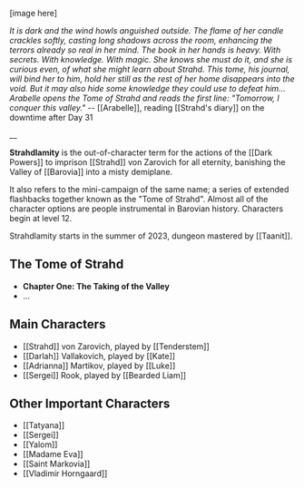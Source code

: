 [image here]

*It is dark and the wind howls anguished outside. The flame of her candle crackles softly, casting long shadows across the room, enhancing the terrors already so real in her mind. The book in her hands is heavy. With secrets. With knowledge. With magic.*
*She knows she must do it, and she is curious even, of what she might learn about Strahd. This tome, his journal, will bind her to him, hold her still as the rest of her home disappears into the void. But it may also hide some knowledge they could use to defeat him… Arabelle opens the Tome of Strahd and reads the first line:*
*"Tomorrow, I conquer this valley."*
-- [[Arabelle]], reading [[Strahd's diary]] on the downtime after Day 31

__

**Strahdlamity** is the out-of-character term for the actions of the [[Dark Powers]] to imprison [[Strahd]] von Zarovich for all eternity, banishing the Valley of [[Barovia]] into a misty demiplane.

It also refers to the mini-campaign of the same name; a series of extended flashbacks together known as the "Tome of Strahd". Almost all of the character options are people instrumental in Barovian history. Characters begin at level 12.

Strahdlamity starts in the summer of 2023, dungeon mastered by [[Taanit]].

## The Tome of Strahd

- **Chapter One: The Taking of the Valley**
- ...

## Main Characters

- [[Strahd]] von Zarovich, played by [[Tenderstem]]
- [[Darlah]] Vallakovich, played by [[Kate]]
- [[Adrianna]] Martikov, played by [[Luke]]
- [[Sergei]] Rook, played by [[Bearded Liam]]

## Other Important Characters

- [[Tatyana]]
- [[Sergei]]
- [[Yalom]]
- [[Madame Eva]]
- [[Saint Markovia]]
- [[Vladimir Horngaard]]